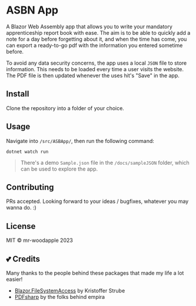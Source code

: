 # ASBN App
A Blazor Web Assembly app that allows you to write your mandatory apprenticeship report book with ease. The aim is to be able to quickly add a note for a day before forgetting about it, and when the time has come, you can export a ready-to-go pdf with the information you entered sometime before.

To avoid any data security concerns, the app uses a local `JSON` file to store information. This needs to be loaded every time a user visits the website. The PDF file is then updated whenever the uses hit's "Save" in the app.

## Install
Clone the repository into a folder of your choice.

## Usage
Navigate into `/src/ASBApp/`, then run the following command:
```
dotnet watch run
```
> There's a demo `Sample.json` file in the `/docs/sampleJSON` folder, which can be used to explore the app.

## Contributing
PRs accepted. Looking forward to your ideas / bugfixes, whatever you may wanna do. :)

## License
MIT © mr-woodapple 2023

## 💕 Credits
Many thanks to the people behind these packages that made my life a lot easier! 

- [Blazor.FileSystemAccess](https://github.com/KristofferStrube/Blazor.FileSystemAccess) by Kristoffer Strube
- [PDFsharp](https://github.com/empira/PDFsharp) by the folks behind empira
